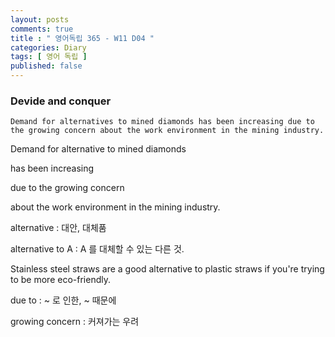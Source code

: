 ```yaml
---
layout: posts
comments: true
title : " 영어독립 365 - W11 D04 "
categories: Diary
tags: [ 영어 독립 ]
published: false
---
```


### Devide and conquer

```text
Demand for alternatives to mined diamonds has been increasing due to the growing concern about the work environment in the mining industry.
```

Demand for alternative to mined diamonds

has been increasing

due to the growing concern

about the work environment in the mining industry.

alternative
 : 대안, 대체품

alternative to A
 : A 를 대체할 수 있는 다른 것.

Stainless steel straws are a good alternative to plastic straws if you're trying to be more eco-friendly.

due to
 : ~ 로 인한, ~ 때문에

growing concern
 : 커져가는 우려
